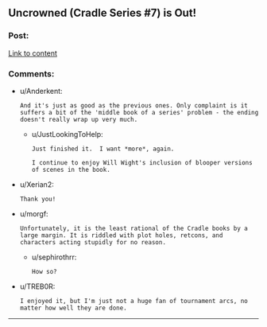 ## Uncrowned (Cradle Series #7) is Out!

### Post:

[Link to content](https://www.amazon.com/Uncrowned-Cradle-Book-Will-Wight-ebook/dp/B07X8ZH6BS)

### Comments:

- u/Anderkent:
  ```
  And it's just as good as the previous ones. Only complaint is it suffers a bit of the 'middle book of a series' problem - the ending doesn't really wrap up very much.
  ```

  - u/JustLookingToHelp:
    ```
    Just finished it.  I want *more*, again.

    I continue to enjoy Will Wight's inclusion of blooper versions of scenes in the book.
    ```

- u/Xerian2:
  ```
  Thank you!
  ```

- u/morgf:
  ```
  Unfortunately, it is the least rational of the Cradle books by a large margin. It is riddled with plot holes, retcons, and characters acting stupidly for no reason.
  ```

  - u/sephirothrr:
    ```
    How so?
    ```

- u/TREB0R:
  ```
  I enjoyed it, but I'm just not a huge fan of tournament arcs, no matter how well they are done.
  ```

---

